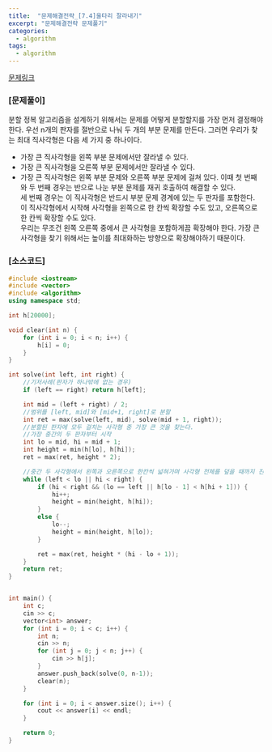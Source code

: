 ```yaml
---
title:  "문제해결전략_[7.4]울타리 잘라내기"
excerpt: "문제해결전략 문제풀기"
categories:
  - algorithm
tags:
  - algorithm
---
```

[문제링크](https://algospot.com/judge/problem/read/FENCE)
### [문제풀이]
분할 정복 알고리즘을 설계하기 위해서는 문제를 어떻게 분할할지를 가장 먼저 결정해야 한다. 우선 n개의 판자를 절반으로 나눠 두 개의 부분 문제를 만든다. 그러면 우리가 찾는 최대 직사각형은 다음 세 가지 중 하나이다.  
- 가장 큰 직사각형을 왼쪽 부분 문제에서만 잘라낼 수 있다.
- 가장 큰 직사각형을 오른쪽 부분 문제에서만 잘라낼 수 있다.
- 가장 큰 직사각형은 왼쪽 부분 문제와 오른쪽 부분 문제에 걸쳐 있다.
이때 첫 번째와 두 번째 경우는 반으로 나눈 부분 문제를 재귀 호출하여 해결할 수 있다.  
세 번째 경우는 이 직사각형은 반드시 부분 문제 경계에 있는 두 판자를 포함한다. 이 직사각형에서 시작해 사각형을 왼쪽으로 한 칸씩 확장할 수도 있고, 오른쪽으로 한 칸씩 확장할 수도 있다.  
우리는 무조건 왼쪽 오른쪽 중에서 큰 사각형을 포함하게끔 확장해야 한다. 가장 큰 사각형을 찾기 위해서는 높이를 최대화하는 방향으로 확장해야하기 때문이다.    
### [소스코드]
~~~cpp
#include <iostream>
#include <vector>
#include <algorithm>
using namespace std;

int h[20000];

void clear(int n) {
	for (int i = 0; i < n; i++) {
		h[i] = 0;
	}
}

int solve(int left, int right) {
	//기저사례(판자가 하나밖에 없는 경우)
	if (left == right) return h[left];

	int mid = (left + right) / 2;
	//범위를 [left, mid]와 [mid+1, right]로 분할
	int ret = max(solve(left, mid), solve(mid + 1, right));
	//분할된 판자에 모두 걸치는 사각형 중 가장 큰 것을 찾는다.
	//가장 중간의 두 판자부터 시작
	int lo = mid, hi = mid + 1;
	int height = min(h[lo], h[hi]);
	ret = max(ret, height * 2);

	//중간 두 사각형에서 왼쪽과 오른쪽으로 한칸씩 넓혀가며 사각형 전체를 덮을 때까지 진행한다.
	while (left < lo || hi < right) {
		if (hi < right && (lo == left || h[lo - 1] < h[hi + 1])) {
			hi++;
			height = min(height, h[hi]);
		}
		else {
			lo--;
			height = min(height, h[lo]);
		}

		ret = max(ret, height * (hi - lo + 1));
	}
	return ret;
}


int main() {
	int c;
	cin >> c;
	vector<int> answer;
	for (int i = 0; i < c; i++) {
		int n;
		cin >> n;
		for (int j = 0; j < n; j++) {
			cin >> h[j];
		}
		answer.push_back(solve(0, n-1));
		clear(n);
	}

	for (int i = 0; i < answer.size(); i++) {
		cout << answer[i] << endl;
	}

	return 0;
}
~~~